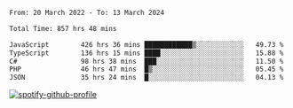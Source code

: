 <!--START_SECTION:waka-->

```txt
From: 20 March 2022 - To: 13 March 2024

Total Time: 857 hrs 48 mins

JavaScript        426 hrs 36 mins ████████████▒░░░░░░░░░░░░   49.73 %
TypeScript        136 hrs 15 mins ████░░░░░░░░░░░░░░░░░░░░░   15.88 %
C#                98 hrs 38 mins  ███░░░░░░░░░░░░░░░░░░░░░░   11.50 %
PHP               46 hrs 47 mins  █▒░░░░░░░░░░░░░░░░░░░░░░░   05.45 %
JSON              35 hrs 24 mins  █░░░░░░░░░░░░░░░░░░░░░░░░   04.13 %
```

<!--END_SECTION:waka-->
[![spotify-github-profile](https://spotify-github-profile.vercel.app/api/view?uid=c00zprrvy9xiloa9qnco3hmng&cover_image=true&theme=novatorem&show_offline=false&background_color=121212&bar_color=53b14f&bar_color_cover=false)](https://spotify-github-profile.vercel.app/api/view?uid=c00zprrvy9xiloa9qnco3hmng&redirect=true)



